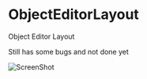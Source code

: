 # ObjectEditorLayout
Object Editor Layout

Still has some bugs and not done yet

![ScreenShot](http://gifyu.com/images/ezgif.com-video-to-gif81410.gif)
